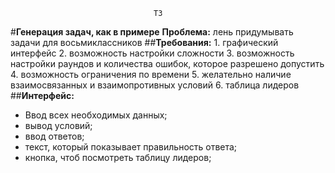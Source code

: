 
									ТЗ
#**Генерация задач, как в примере**
**Проблема:** лень придумывать задачи для восьмиклассников
								##**Требования:**
	1.	графический интерфейс
	2.	возможность настройки сложности
	3.	возможность настройки раундов и количества ошибок, которое разрешено допустить
	4.	возможность ограничения по времени
	5.	желательно наличие взаимосвязанных и взаимопротивных условий
	6.	таблица лидеров
								##**Интерфейс:**
* Ввод всех необходимых данных; 
* вывод условий; 
* ввод ответов; 
* текст, который показывает правильность ответа; 
* кнопка, чтоб посмотреть таблицу лидеров;
